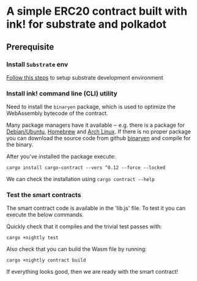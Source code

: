 # A simple ERC20 contract built with ink! for substrate and polkadot

## Prerequisite

### Install `Substrate` env
[Follow this steps](https://substrate.dev/docs/en/knowledgebase/getting-started/) to setup substrate development environment

### Install ink! command line (CLI) utility

Need to install the `binaryen` package, which is used to optimize the WebAssembly bytecode of the contract.

Many package managers have it available ‒ e.g. there is a package for [Debian/Ubuntu](https://tracker.debian.org/pkg/binaryen), [Homebrew](https://formulae.brew.sh/formula/binaryen) and [Arch Linux](https://archlinux.org/packages/community/x86_64/binaryen/). If there is no proper package you can download the source code from github [binaryen](https://github.com/WebAssembly/binaryen) and compile for the binary.

After you've installed the package execute:

```
cargo install cargo-contract --vers ^0.12 --force --locked
```

We can check the installation using `cargo contract --help`

### Test the smart contracts

The smart contract code is available in the 'lib.js' file. To test it you can execute the below commands.

Quickly check that it compiles and the trivial test passes with:
```
cargo +nightly test
```

Also check that you can build the Wasm file by running:
```
cargo +nightly contract build
```

If everything looks good, then we are ready with the smart contract!
